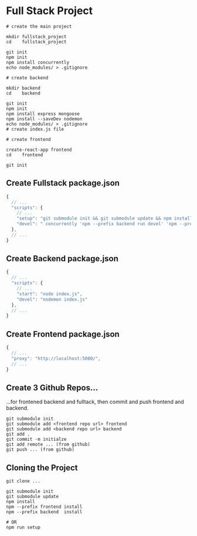 # Full Stack Project

```ShellScript
# create the main project

mkdir fullstack_project
cd    fullstack_project

git init
npm init
npm install concurrently
echo node_modules/ > .gitignore

# create backend

mkdir backend
cd    backend

git init
npm init
npm install express mongoose
npm install --saveDev nodemon
echo node_modules/ > .gitignore
# create index.js file

# create frontend

create-react-app frontend
cd    frontend

git init
```

## Create Fullstack package.json

```JavaScript
{
  // ...
  "scripts": {
    // ...
    "setup": "git submodule init && git submodule update && npm install && npm --prefix frontend install && npm --prefix backend  install",
    "devel": " concurrently 'npm --prefix backend run devel' 'npm --prefix frontend run start' "
  },
  // ...
}
```

## Create Backend package.json

```JavaScript
{
  // ...
  "scripts": {
    // ...
    "start": "node index.js",
    "devel": "nodemon index.js"
  },
  // ...
}
```

## Create Frontend package.json

```JavaScript
{
  // ...
  "proxy": "http://localhost:5000/",
  // ...
}
```

## Create 3 Github Repos...

...for frontened backend and fulltack, then commit and push frontend and backend.

```ShellScript
git submodule init
git submodule add <frontend repo url> frontend
git submodule add <backend repo url> backend
git add .
git commit -m initialze
git add remote ... (from github)
git push ... (from github)
```

## Cloning the Project

```ShellScript
git clone ...

git submodule init
git submodule update
npm install
npm --prefix frontend install
npm --prefix backend  install

# OR
npm run setup
```